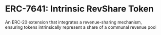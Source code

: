 # ERC-7641: Intrinsic RevShare Token

An ERC-20 extension that integrates a revenue-sharing mechanism, ensuring tokens intrinsically represent a share of a communal revenue pool
